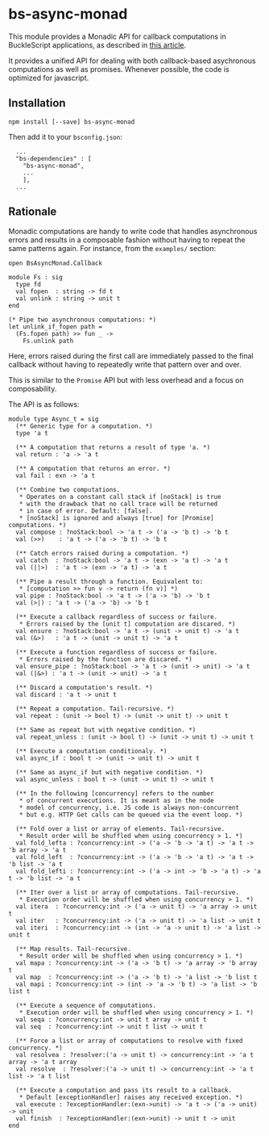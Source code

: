 # bs-async-monad

This module provides a Monadic API for callback computations in BuckleScript applications, as described in [this article](https://medium.com/@romain.beauxis/scalable-and-serverless-media-processing-using-bucklescript-ocaml-and-aws-lambda-api-gateway-4efe39331f33).

It provides a unified API for dealing with both callback-based asychronous computations as well as promises. Whenever possible, the code is optimized for javascript.

## Installation

```
npm install [--save] bs-async-monad
```

Then add it to your `bsconfig.json`:

```
  ...
  "bs-dependencies" : [
    "bs-async-monad",
    ...
    ],
  ...
```

## Rationale

Monadic computations are handy to write code that handles asynchronous errors and results in a composable 
fashion without having to repeat the same patterns again. For instance, from the `examples/` section:
```
open BsAsyncMonad.Callback

module Fs : sig
  type fd
  val fopen  : string -> fd t
  val unlink : string -> unit t
end

(* Pipe two asynchronous computations: *)
let unlink_if_fopen path =
  (Fs.fopen path) >> fun _ ->
    Fs.unlink path
```

Here, errors raised during the first call are immediately passed to the final callback without 
having to repeatedly write that pattern over and over.

This is similar to the `Promise` API but with less overhead and a focus on composability.

The API is as follows:
```
module type Async_t = sig
  (** Generic type for a computation. *)
  type 'a t

  (** A computation that returns a result of type 'a. *)
  val return : 'a -> 'a t

  (** A computation that returns an error. *)
  val fail : exn -> 'a t

  (** Combine two computations.
   * Operates on a constant call stack if [noStack] is true
   * with the drawback that no call trace will be returned
   * in case of error. Default: [false].
   * [noStack] is ignored and always [true] for [Promise] computations. *)
  val compose : ?noStack:bool -> 'a t -> ('a -> 'b t) -> 'b t
  val (>>)    : 'a t -> ('a -> 'b t) -> 'b t

  (** Catch errors raised during a computation. *)
  val catch  : ?noStack:bool -> 'a t -> (exn -> 'a t) -> 'a t
  val (||>)  : 'a t -> (exn -> 'a t) -> 'a t

  (** Pipe a result through a function. Equivalent to:
   * [computation >> fun v -> return (fn v)] *)
  val pipe : ?noStack:bool -> 'a t -> ('a -> 'b) -> 'b t
  val (>|) : 'a t -> ('a -> 'b) -> 'b t

  (** Execute a callback regardless of success or failure.
   * Errors raised by the [unit t] computation are discared. *)
  val ensure : ?noStack:bool -> 'a t -> (unit -> unit t) -> 'a t
  val (&>)   : 'a t -> (unit -> unit t) -> 'a t

  (** Execute a function regardless of success or failure.
   * Errors raised by the function are discared. *)
  val ensure_pipe : ?noStack:bool -> 'a t -> (unit -> unit) -> 'a t
  val (|&>) : 'a t -> (unit -> unit) -> 'a t

  (** Discard a computation's result. *)
  val discard : 'a t -> unit t

  (** Repeat a computation. Tail-recursive. *)
  val repeat : (unit -> bool t) -> (unit -> unit t) -> unit t

  (** Same as repeat but with negative condition. *)
  val repeat_unless : (unit -> bool t) -> (unit -> unit t) -> unit t

  (** Execute a computation conditionaly. *)
  val async_if : bool t -> (unit -> unit t) -> unit t

  (** Same as async_if but with negative condition. *)
  val async_unless : bool t -> (unit -> unit t) -> unit t

  (** In the following [concurrency] refers to the number
   * of concurrent executions. It is meant as in the node
   * model of concurrency, i.e. JS code is always non-concurrent
   * but e.g. HTTP Get calls can be queued via the event loop. *)

  (** Fold over a list or array of elements. Tail-recursive.
   * Result order will be shuffled when using concurrency > 1. *)
  val fold_lefta : ?concurrency:int -> ('a -> 'b -> 'a t) -> 'a t -> 'b array -> 'a t
  val fold_left  : ?concurrency:int -> ('a -> 'b -> 'a t) -> 'a t -> 'b list -> 'a t
  val fold_lefti : ?concurrency:int -> ('a -> int -> 'b -> 'a t) -> 'a t -> 'b list -> 'a t

  (** Iter over a list or array of computations. Tail-recursive.
   * Execution order will be shuffled when using concurrency > 1. *)
  val itera  : ?concurrency:int -> ('a -> unit t) -> 'a array -> unit t
  val iter   : ?concurrency:int -> ('a -> unit t) -> 'a list -> unit t
  val iteri  : ?concurrency:int -> (int -> 'a -> unit t) -> 'a list -> unit t

  (** Map results. Tail-recursive.
   * Result order will be shuffled when using concurrency > 1. *)
  val mapa : ?concurrency:int -> ('a -> 'b t) -> 'a array -> 'b array t
  val map  : ?concurrency:int -> ('a -> 'b t) -> 'a list -> 'b list t
  val mapi : ?concurrency:int -> (int -> 'a -> 'b t) -> 'a list -> 'b list t

  (** Execute a sequence of computations.
   * Execution order will be shuffled when using concurrency > 1. *)
  val seqa : ?concurrency:int -> unit t array -> unit t
  val seq  : ?concurrency:int -> unit t list -> unit t

  (** Force a list or array of computations to resolve with fixed concurrency. *)
  val resolvea : ?resolver:('a -> unit t) -> concurrency:int -> 'a t array -> 'a t array
  val resolve  : ?resolver:('a -> unit t) -> concurrency:int -> 'a t list -> 'a t list

  (** Execute a computation and pass its result to a callback.
   * Default [exceptionHandler] raises any received exception. *)
  val execute : ?exceptionHandler:(exn->unit) -> 'a t -> ('a -> unit) -> unit
  val finish  : ?exceptionHandler:(exn->unit) -> unit t -> unit
end
```
